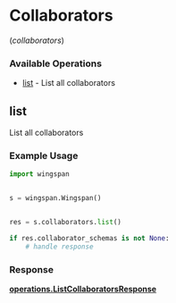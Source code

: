# Collaborators
(*collaborators*)

### Available Operations

* [list](#list) - List all collaborators

## list

List all collaborators

### Example Usage

```python
import wingspan


s = wingspan.Wingspan()


res = s.collaborators.list()

if res.collaborator_schemas is not None:
    # handle response
```


### Response

**[operations.ListCollaboratorsResponse](../../models/operations/listcollaboratorsresponse.md)**

